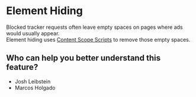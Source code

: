 # Element Hiding
Blocked tracker requests often leave empty spaces on pages where ads would usually appear.\
Element hiding uses [Content Scope Scripts](../content-scope-scripts) to remove those empty spaces.

## Who can help you better understand this feature?
- Josh Leibstein
- Marcos Holgado
